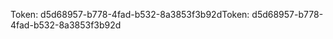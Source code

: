 <span data-ttu-id="5c794-101">Token: d5d68957-b778-4fad-b532-8a3853f3b92d</span><span class="sxs-lookup"><span data-stu-id="5c794-101">Token: d5d68957-b778-4fad-b532-8a3853f3b92d</span></span>